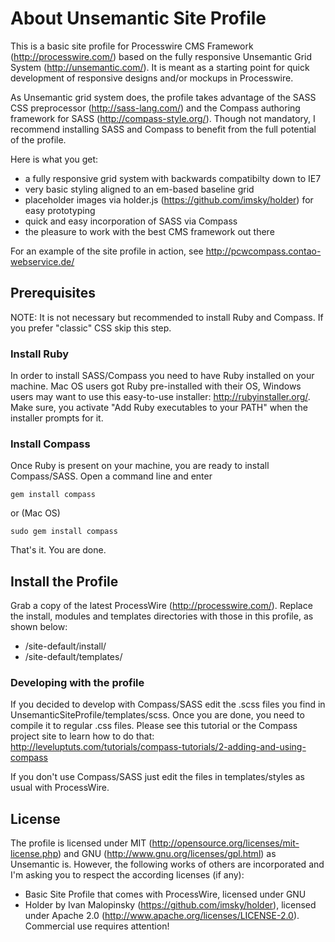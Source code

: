 # About Unsemantic Site Profile
This is a basic site profile for Processwire CMS Framework (http://processwire.com/) based on the fully responsive Unsemantic Grid System (http://unsemantic.com/). It is meant as a starting point for quick development of responsive designs and/or mockups in Processwire.

As Unsemantic grid system does, the profile takes advantage of the SASS CSS preprocessor (http://sass-lang.com/) and the Compass authoring framework for SASS (http://compass-style.org/). Though not mandatory, I recommend installing SASS and Compass to benefit from the full potential of the profile.

Here is what you get:

* a fully responsive grid system with backwards compatibilty down to IE7
* very basic styling aligned to an em-based baseline grid
* placeholder images via holder.js (https://github.com/imsky/holder) for easy prototyping
* quick and easy incorporation of SASS via Compass
* the pleasure to work with the best CMS framework out there

For an example of the site profile in action, see http://pcwcompass.contao-webservice.de/

## Prerequisites
NOTE: It is not necessary but recommended to install Ruby and Compass. If you prefer "classic" CSS skip this step.

### Install Ruby
In order to install SASS/Compass you need to have Ruby installed on your machine. Mac OS users got Ruby pre-installed with their OS, Windows users may want to use this easy-to-use installer: http://rubyinstaller.org/. Make sure, you activate "Add Ruby executables to your PATH" when the installer prompts for it.

### Install Compass
Once Ruby is present on your machine, you are ready to install Compass/SASS. Open a command line and enter

	gem install compass

or (Mac OS)

	sudo gem install compass

That's it. You are done.

## Install the Profile
Grab a copy of the latest ProcessWire (http://processwire.com/). Replace the install, modules and templates directories with those in this profile, as shown below:

* /site-default/install/
* /site-default/templates/

### Developing with the profile
If you decided to develop with Compass/SASS edit the .scss files you find in UnsemanticSiteProfile/templates/scss. Once you are done, you need to compile it to regular .css files. Please see this tutorial or the Compass project site to learn how to do that: http://leveluptuts.com/tutorials/compass-tutorials/2-adding-and-using-compass

If you don't use Compass/SASS just edit the files in templates/styles as usual with ProcessWire.

## License
The profile is licensed under MIT (http://opensource.org/licenses/mit-license.php) and GNU (http://www.gnu.org/licenses/gpl.html) as Unsemantic is. However, the following works of others are incorporated and I'm asking you to respect the according licenses (if any):

* Basic Site Profile that comes with ProcessWire, licensed under GNU
* Holder by Ivan Malopinsky (https://github.com/imsky/holder), licensed under Apache 2.0 (http://www.apache.org/licenses/LICENSE-2.0). Commercial use requires attention!
